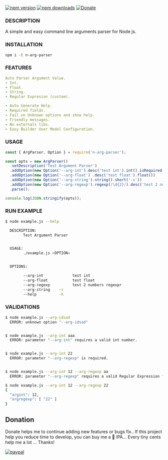 [![npm version](https://badge.fury.io/js/n-arg-parser.svg)](https://badge.fury.io/js/n-arg-parser)
[![npm downloads](https://img.shields.io/npm/dt/n-arg-parser.svg?style=flat)](https://www.npmjs.com/package/n-arg-parser)
[![Donate](https://img.shields.io/badge/Donate-PayPal-green.svg)](https://www.paypal.com/cgi-bin/webscr?cmd=_s-xclick&hosted_button_id=278YCRJXTXLXJ)

### DESCRIPTION
A simple and easy command line arguments parser for Node js.


### INSTALLATION
```bash
npm i -E n-arg-parser
```

### FEATURES
```yaml
Auto Parser Argument Value.
- Int.
- Float.
- String.
- Regular Expresion (custom).

- Auto Generate Help.
- Required fields.
- Fail on Unknown options and show help.
- Friendly messages.
- No externals libs.
- Easy Builder User Model Configuration.
```

### USAGE
```js
const { ArgParser, Option } = require('n-arg-parser');

const opts = new ArgParser()
  .setDescription('Test Argument Parser')
  .addOption(new Option('--arg-int').desc('test int').int().isRequired())
  .addOption(new Option('--arg-float') .desc('test float').float())
  .addOption(new Option('--arg-string').string().short('-s'))
  .addOption(new Option('--arg-regexp').regexp(/\d{2}/).desc('test 2 numbers regexpr').isRequired())
  .parse();

console.log(JSON.stringify(opts));


```


### RUN EXAMPLE

```bash
$ node example.js --help

  DESCRIPTION:
        Test Argument Parser


  USAGE:
        ./example.js <OPTION>


  OPTIONS:

        --arg-int             test int
        --arg-float           test float
        --arg-regexp          test 2 numbers regexpr
        --arg-string    -s
        --help          -h

```
### VALIDATIONS

```bash
$ node example.js --arg-idsad
  ERROR: unknown option "--arg-idsad"


$ node example.js --arg-int aaa
  ERROR: parameter "--arg-int" requires a valid int number.


$ node example.js --arg-int 22
  ERROR: parameter "--arg-regexp" is required.


$ node example.js --arg-int 12 --arg-regexp aa
  ERROR: parameter "--arg-regexp" requires a valid Regular Expression for "/\d{2}/".

$ node example.js --arg-int 12 --arg-regexp 22
{
  "argint": 12,
  "argregexp": [ "22" ]
}
```

## Donation
Donate helps me to continue adding new features or bugs fix..
If this project help you reduce time to develop, you can buy me a :beer: IPA... Every tiny cents help me a lot ... Thanks!

[![paypal](https://www.paypalobjects.com/en_US/i/btn/btn_donateCC_LG.gif)](https://www.paypal.com/cgi-bin/webscr?cmd=_s-xclick&hosted_button_id=278YCRJXTXLXJ)
